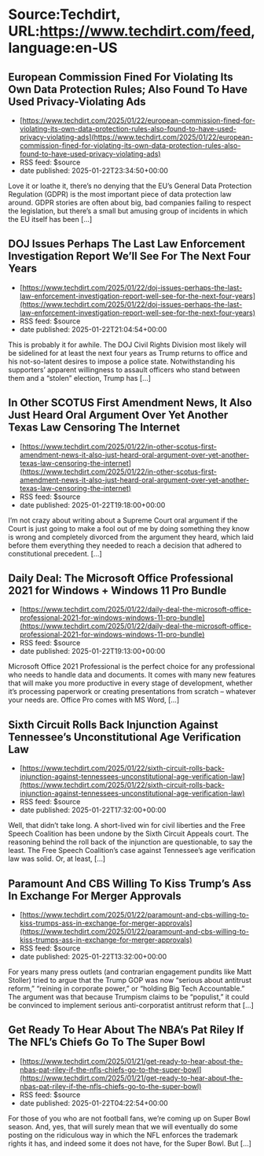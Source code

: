 # Source:Techdirt, URL:https://www.techdirt.com/feed, language:en-US

## European Commission Fined For Violating Its Own Data Protection Rules; Also Found To Have Used Privacy-Violating Ads
 - [https://www.techdirt.com/2025/01/22/european-commission-fined-for-violating-its-own-data-protection-rules-also-found-to-have-used-privacy-violating-ads](https://www.techdirt.com/2025/01/22/european-commission-fined-for-violating-its-own-data-protection-rules-also-found-to-have-used-privacy-violating-ads)
 - RSS feed: $source
 - date published: 2025-01-22T23:34:50+00:00

Love it or loathe it, there’s no denying that the EU’s General Data Protection Regulation (GDPR) is the most important piece of data protection law around. GDPR stories are often about big, bad companies failing to respect the legislation, but there’s a small but amusing group of incidents in which the EU itself has been [&#8230;]

## DOJ Issues Perhaps The Last Law Enforcement Investigation Report We’ll See For The Next Four Years
 - [https://www.techdirt.com/2025/01/22/doj-issues-perhaps-the-last-law-enforcement-investigation-report-well-see-for-the-next-four-years](https://www.techdirt.com/2025/01/22/doj-issues-perhaps-the-last-law-enforcement-investigation-report-well-see-for-the-next-four-years)
 - RSS feed: $source
 - date published: 2025-01-22T21:04:54+00:00

This is probably it for awhile. The DOJ Civil Rights Division most likely will be sidelined for at least the next four years as Trump returns to office and his not-so-latent desires to impose a police state. Notwithstanding his supporters&#8217; apparent willingness to assault officers who stand between them and a &#8220;stolen&#8221; election, Trump has [&#8230;]

## In Other SCOTUS First Amendment News, It Also Just Heard Oral Argument Over Yet Another Texas Law Censoring The Internet
 - [https://www.techdirt.com/2025/01/22/in-other-scotus-first-amendment-news-it-also-just-heard-oral-argument-over-yet-another-texas-law-censoring-the-internet](https://www.techdirt.com/2025/01/22/in-other-scotus-first-amendment-news-it-also-just-heard-oral-argument-over-yet-another-texas-law-censoring-the-internet)
 - RSS feed: $source
 - date published: 2025-01-22T19:18:00+00:00

I’m not crazy about writing about a Supreme Court oral argument if the Court is just going to make a fool out of me by doing something they know is wrong and completely divorced from the argument they heard, which laid before them everything they needed to reach a decision that adhered to constitutional precedent. [&#8230;]

## Daily Deal: The Microsoft Office Professional 2021 for Windows + Windows 11 Pro Bundle
 - [https://www.techdirt.com/2025/01/22/daily-deal-the-microsoft-office-professional-2021-for-windows-windows-11-pro-bundle](https://www.techdirt.com/2025/01/22/daily-deal-the-microsoft-office-professional-2021-for-windows-windows-11-pro-bundle)
 - RSS feed: $source
 - date published: 2025-01-22T19:13:00+00:00

Microsoft Office 2021 Professional is the perfect choice for any professional who needs to handle data and documents. It comes with many new features that will make you more productive in every stage of development, whether it’s processing paperwork or creating presentations from scratch – whatever your needs are. Office Pro comes with MS Word, [&#8230;]

## Sixth Circuit Rolls Back Injunction Against Tennessee’s Unconstitutional Age Verification Law
 - [https://www.techdirt.com/2025/01/22/sixth-circuit-rolls-back-injunction-against-tennessees-unconstitutional-age-verification-law](https://www.techdirt.com/2025/01/22/sixth-circuit-rolls-back-injunction-against-tennessees-unconstitutional-age-verification-law)
 - RSS feed: $source
 - date published: 2025-01-22T17:32:00+00:00

Well, that didn&#8217;t take long. A short-lived win for civil liberties and the Free Speech Coalition has been undone by the Sixth Circuit Appeals court. The reasoning behind the roll back of the injunction are questionable, to say the least. The Free Speech Coalition&#8217;s case against Tennessee&#8217;s age verification law was solid. Or, at least, [&#8230;]

## Paramount And CBS Willing To Kiss Trump’s Ass In Exchange For Merger Approvals
 - [https://www.techdirt.com/2025/01/22/paramount-and-cbs-willing-to-kiss-trumps-ass-in-exchange-for-merger-approvals](https://www.techdirt.com/2025/01/22/paramount-and-cbs-willing-to-kiss-trumps-ass-in-exchange-for-merger-approvals)
 - RSS feed: $source
 - date published: 2025-01-22T13:32:00+00:00

For years many press outlets (and contrarian engagement pundits like Matt Stoller) tried to argue that the Trump GOP was now &#8220;serious about antitrust reform,&#8221; &#8220;reining in corporate power,&#8221; or &#8220;holding Big Tech Accountable.&#8221; The argument was that because Trumpism claims to be &#8220;populist,&#8221; it could be convinced to implement serious anti-corporatist antitrust reform that [&#8230;]

## Get Ready To Hear About The NBA’s Pat Riley If The NFL’s Chiefs Go To The Super Bowl
 - [https://www.techdirt.com/2025/01/21/get-ready-to-hear-about-the-nbas-pat-riley-if-the-nfls-chiefs-go-to-the-super-bowl](https://www.techdirt.com/2025/01/21/get-ready-to-hear-about-the-nbas-pat-riley-if-the-nfls-chiefs-go-to-the-super-bowl)
 - RSS feed: $source
 - date published: 2025-01-22T04:22:54+00:00

For those of you who are not football fans, we&#8217;re coming up on Super Bowl season. And, yes, that will surely mean that we will eventually do some posting on the ridiculous way in which the NFL enforces the trademark rights it has, and indeed some it does not have, for the Super Bowl. But [&#8230;]

